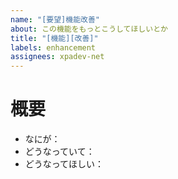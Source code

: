 ```yaml
---
name: "[要望]機能改善"
about: この機能をもっとこうしてほしいとか
title: "[機能][改善]"
labels: enhancement
assignees: xpadev-net
---
```


# 概要

- なにが：
- どうなっていて：
- どうなってほしい：
